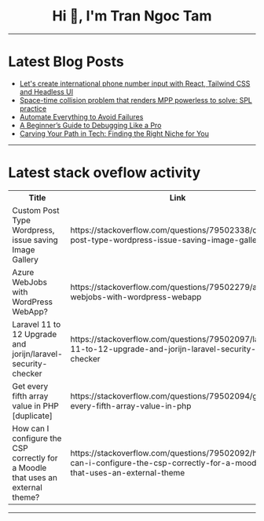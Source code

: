 <h1 align="center">Hi 👋, I'm Tran Ngoc Tam</h1>

---

# Latest Blog Posts 
<!-- BLOG-POST-LIST:START -->
- [Let&#39;s create international phone number input with React, Tailwind CSS and Headless UI](https://dev.to/morewings/lets-create-international-phone-number-input-with-react-tailwind-css-and-headless-ui-31jc)
- [Space-time collision problem that renders MPP powerless to solve: SPL practice](https://dev.to/esproc_spl/space-time-collision-problem-that-renders-mpp-powerless-to-solve-spl-practice-3in6)
- [Automate Everything to Avoid Failures](https://dev.to/metis/automate-everything-to-avoid-failures-h0k)
- [A Beginner’s Guide to Debugging Like a Pro](https://dev.to/dimagi_sihilel_0d6234fd02/a-beginners-guide-to-debugging-like-a-pro-l7i)
- [Carving Your Path in Tech: Finding the Right Niche for You](https://dev.to/kakacomputer-media/carving-your-path-in-tech-finding-the-right-niche-for-you-5aom)
<!-- BLOG-POST-LIST:END -->

---

# Latest stack oveflow activity
<table>
  <tr><th>Title</th><th>Link</th></tr>
  <!-- STACKOVERFLOW:START --><tr><td>Custom Post Type Wordpress, issue saving Image Gallery</td><td>https://stackoverflow.com/questions/79502338/custom-post-type-wordpress-issue-saving-image-gallery</td></tr><tr><td>Azure WebJobs with WordPress WebApp?</td><td>https://stackoverflow.com/questions/79502279/azure-webjobs-with-wordpress-webapp</td></tr><tr><td>Laravel 11 to 12 Upgrade and jorijn/laravel-security-checker</td><td>https://stackoverflow.com/questions/79502097/laravel-11-to-12-upgrade-and-jorijn-laravel-security-checker</td></tr><tr><td>Get every fifth array value in PHP [duplicate]</td><td>https://stackoverflow.com/questions/79502094/get-every-fifth-array-value-in-php</td></tr><tr><td>How can I configure the CSP correctly for a Moodle that uses an external theme?</td><td>https://stackoverflow.com/questions/79502092/how-can-i-configure-the-csp-correctly-for-a-moodle-that-uses-an-external-theme</td></tr><!-- STACKOVERFLOW:END -->
</table>

---


